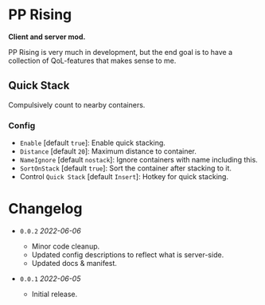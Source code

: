 # PP Rising

**Client and server mod.**

PP Rising is very much in development, but the end goal is to have a collection of QoL-features that makes sense to me.

## Quick Stack

Compulsively count to nearby containers.

### Config

- `Enable` [default `true`]: Enable quick stacking.
- `Distance` [default `20`]: Maximum distance to container.
- `NameIgnore` [default `nostack`]: Ignore containers with name including this.
- `SortOnStack` [default `true`]: Sort the container after stacking to it.
- Control `Quick Stack` [default `Insert`]: Hotkey for quick stacking.

# Changelog

- `0.0.2` _2022-06-06_

  - Minor code cleanup.
  - Updated config descriptions to reflect what is server-side.
  - Updated docs & manifest.

- `0.0.1` _2022-06-05_

  - Initial release.

